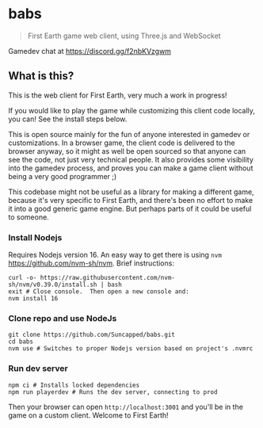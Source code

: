 # babs

> First Earth game web client, using Three.js and WebSocket

Gamedev chat at https://discord.gg/f2nbKVzgwm

## What is this?

This is the web client for First Earth, very much a work in progress!

If you would like to play the game while customizing this client code locally, you can!  See the install steps below.

This is open source mainly for the fun of anyone interested in gamedev or customizations.  In a browser game, the client code is delivered to the browser anyway, so it might as well be open sourced so that anyone can see the code, not just very technical people.  It also provides some visibility into the gamedev process, and proves you can make a game client without being a very good programmer ;)

This codebase might not be useful as a library for making a different game, because it's very specific to First Earth, and there's been no effort to make it into a good generic game engine.  But perhaps parts of it could be useful to someone.

### Install Nodejs

Requires Nodejs version 16.  An easy way to get there is using `nvm` https://github.com/nvm-sh/nvm.  Brief instructions:

```console
curl -o- https://raw.githubusercontent.com/nvm-sh/nvm/v0.39.0/install.sh | bash
exit # Close console.  Then open a new console and:
nvm install 16
```

### Clone repo and use NodeJs

```console
git clone https://github.com/Suncapped/babs.git
cd babs
nvm use # Switches to proper Nodejs version based on project's .nvmrc
```

### Run dev server

```console
npm ci # Installs locked dependencies
npm run playerdev # Runs the dev server, connecting to prod
```
Then your browser can open `http://localhost:3001` and you'll be in the game on a custom client.  Welcome to First Earth!
